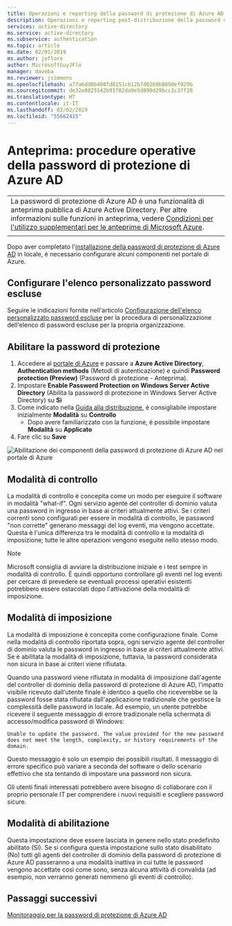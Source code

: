 ```yaml
---
title: Operazioni e reporting della password di protezione di Azure AD in anteprima
description: Operazioni e reporting post-distribuzione della password di protezione di Azure AD in anteprima
services: active-directory
ms.service: active-directory
ms.subservice: authentication
ms.topic: article
ms.date: 02/01/2019
ms.author: joflore
author: MicrosoftGuyJFlo
manager: daveba
ms.reviewer: jsimmons
ms.openlocfilehash: a77a6dd8b408fd8151cb12b7d0269b8890ef929b
ms.sourcegitcommit: de32e8825542b91f02da9e5d899d29bcc2c37f28
ms.translationtype: HT
ms.contentlocale: it-IT
ms.lasthandoff: 02/02/2019
ms.locfileid: "55662415"
---
```

# <a name="preview-azure-ad-password-protection-operational-procedures"></a>Anteprima: procedure operative della password di protezione di Azure AD

|     |
| --- |
| La password di protezione di Azure AD è una funzionalità di anteprima pubblica di Azure Active Directory. Per altre informazioni sulle funzioni in anteprima, vedere [Condizioni per l'utilizzo supplementari per le anteprime di Microsoft Azure](https://azure.microsoft.com/support/legal/preview-supplemental-terms/).|
|     |

Dopo aver completato l'[installazione della password di protezione di Azure AD](howto-password-ban-bad-on-premises-deploy.md) in locale, è necessario configurare alcuni componenti nel portale di Azure.

## <a name="configure-the-custom-banned-password-list"></a>Configurare l'elenco personalizzato password escluse

Seguire le indicazioni fornite nell'articolo [Configurazione dell'elenco personalizzato password escluse](howto-password-ban-bad-configure.md) per la procedura di personalizzazione dell'elenco di password escluse per la propria organizzazione.

## <a name="enable-password-protection"></a>Abilitare la password di protezione

1. Accedere al [portale di Azure](https://portal.azure.com) e passare a **Azure Active Directory**, **Authentication methods** (Metodi di autenticazione) e quindi **Password protection (Preview)** (Password di protezione - Anteprima).
1. Impostare **Enable Password Protection on Windows Server Active Directory** (Abilita la password di protezione in Windows Server Active Directory) su **Sì**
1. Come indicato nella [Guida alla distribuzione](howto-password-ban-bad-on-premises-deploy.md#deployment-strategy), è consigliabile impostare inizialmente **Modalità** su **Controllo**
   * Dopo avere familiarizzato con la funzione, è possibile impostare **Modalità** su **Applicato**
1. Fare clic su **Save**

![Abilitazione dei componenti della password di protezione di Azure AD nel portale di Azure](./media/howto-password-ban-bad-on-premises-operations/authentication-methods-password-protection-on-prem.png)

## <a name="audit-mode"></a>Modalità di controllo

La modalità di controllo è concepita come un modo per eseguire il software in modalità "what-if". Ogni servizio agente del controller di dominio valuta una password in ingresso in base ai criteri attualmente attivi. Se i criteri correnti sono configurati per essere in modalità di controllo, le password "non corrette" generano messaggi del log eventi, ma vengono accettate. Questa è l'unica differenza tra le modalità di controllo e la modalità di imposizione; tutte le altre operazioni vengono eseguite nello stesso modo.

> [!NOTE]
> Microsoft consiglia di avviare la distribuzione iniziale e i test sempre in modalità di controllo. È quindi opportuno controllare gli eventi nel log eventi per cercare di prevedere se eventuali processi operativi esistenti potrebbero essere ostacolati dopo l'attivazione della modalità di imposizione.

## <a name="enforce-mode"></a>Modalità di imposizione

La modalità di imposizione è concepita come configurazione finale. Come nella modalità di controllo riportata sopra, ogni servizio agente del controller di dominio valuta le password in ingresso in base ai criteri attualmente attivi. Se è abilitata la modalità di imposizione, tuttavia, la password considerata non sicura in base ai criteri viene rifiutata.

Quando una password viene rifiutata in modalità di imposizione dall'agente del controller di dominio della password di protezione di Azure AD, l'impatto visibile ricevuto dall'utente finale è identico a quello che riceverebbe se la password fosse stata rifiutata dall'applicazione tradizionale che gestisce la complessità delle password in locale. Ad esempio, un utente potrebbe ricevere il seguente messaggio di errore tradizionale nella schermata di accesso/modifica password di Windows:

`Unable to update the password. The value provided for the new password does not meet the length, complexity, or history requirements of the domain.`

Questo messaggio è solo un esempio dei possibili risultati. Il messaggio di errore specifico può variare a seconda del software o dello scenario effettivo che sta tentando di impostare una password non sicura.

Gli utenti finali interessati potrebbero avere bisogno di collaborare con il proprio personale IT per comprendere i nuovi requisiti e scegliere password sicure.

## <a name="enable-mode"></a>Modalità di abilitazione

Questa impostazione deve essere lasciata in genere nello stato predefinito abilitato (Sì). Se si configura questa impostazione sullo stato disabilitato (No) tutti gli agenti del controller di dominio della password di protezione di Azure AD passeranno a una modalità inattiva in cui tutte le password vengono accettate così come sono, senza alcuna attività di convalida (ad esempio, non verranno generati nemmeno gli eventi di controllo).

## <a name="next-steps"></a>Passaggi successivi

[Monitoraggio per la password di protezione di Azure AD](howto-password-ban-bad-on-premises-monitor.md)

